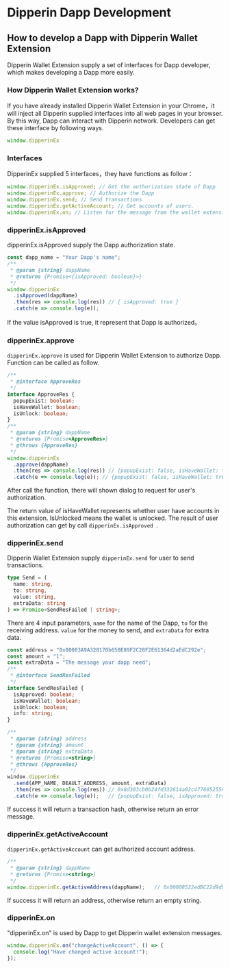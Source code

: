 # Dipperin Dapp Development

## How to develop a Dapp with Dipperin Wallet Extension

Dipperin Wallet Extension supply a set of interfaces for Dapp developer, which makes developing a Dapp more easily.

### How Dipperin Wallet Extension works?

If you have already installed Dipperin Wallet Extension in your Chrome，it will inject all Dipperin supplied interfaces into all web pages in your browser. By this way, Dapp can interact with Dipperin network. Developers can get these interface by following ways.

```ts
window.dipperinEx
```

### Interfaces

DipperinEx supplied 5 interfaces，they have functions as follow：

```js
window.dipperinEx.isApproved; // Get the authorization state of Dapp
window.dipperinEx.approve; // Authorize the Dapp
window.dipperinEx.send; // Send transactions
window.dipperinEx.getActiveAccount; // Get accounts of users.
window.dipperinEx.on; // Listen for the message from the wallet extension.
```

### dipperinEx.isApproved

dipperinEx.isApproved supply the Dapp authorization state.

```js
const dapp_name = "Your Dapp's name";
/**
 * @param {string} dappName
 * @returns {Promise<{isApproved: boolean}>}
 */
window.dipperinEx
  .isApproved(dappName)
  .then(res => console.log(res)) // { isApproved: true } 
  .catch(e => console.log(e));
```

If the value isApproved is true, it represent that Dapp is authorized。

### dipperinEx.approve

``dipperinEx.approve`` is used for Dipperin Wallet Extension to authorize Dapp. Function can be called as follow.

```ts
/**
 * @interface ApproveRes
 */
interface ApproveRes {
  popupExist: boolean;
  isHaveWallet: boolean;
  isUnlock: boolean;
}
/**
 * @param {string} dappName
 * @returns {Promise<ApproveRes>}
 * @throws {ApproveRes}
 */
window.dipperinEx
  .approve(dappName)
  .then(res => console.log(res)) // {popupExist: false, isHaveWallet: true, isUnlock: true}
  .catch(e => console.log(e)); // {popupExist: false, isHaveWallet: true, isUnlock: false}
```

After call the function, there will shown dialog to request for user's authorization.

The return value of isHaveWallet represents whether user have accounts in this extension. IsUnlocked means the wallet is unlocked. The result of user authorization can get by call ``dipperinEx.isApproved ``.

### dipperinEx.send

Dipperin Wallet Extension supply ``dipperinEx.send`` for user to send transactions.

```ts
type Send = (
  name: string,
  to: string,
  value: string,
  extraData: string
) => Promise<SendResFailed | string>;
```

There are 4 input parameters, ``name`` for the name of the Dapp, ``to`` for the receiving address. ``value`` for the money to send, and ``extraData`` for extra data.

```ts
const address = "0x00003A9A328170b650E89F2C28F2E61364d2aEdC292e";
const amount = "1";
const extraData = "The message your dapp need";
/**
 * @interface SendResFailed
 */
interface SendResFailed {
  isApproved: boolean;
  isHaveWallet: boolean;
  isUnlock: boolean;
  info: string;
}

/**
 * @param {string} address
 * @param {string} amount
 * @param {string} extraData
 * @returns {Promise<string>}
 * @throws {ApproveRes}
 */
windox.dipperinEx
  .send(APP_NAME, DEAULT_ADDRESS, amount, extraData)
  .then(res => console.log(res)) // 0x8d303cb0b24fd332614a02c477605255e6a29afc3d477086603583f8aea5ddff
  .catch(e => console.log(e));   // {popupExist: false, isApproved: true, isHaveWallet: true, isUnlock: true, info: "send tx failed"}
```
If success it will return a transaction hash, otherwise return an error message.

### dipperinEx.getActiveAccount

``dipperinEx.getActiveAccount`` can get authorized account address.

```js
/**
 * @param {string} dappName
 * @returns {Promise<string>}
 */
window.dipperinEx.getActiveAddress(dappName);   // 0x00008522edBC22d9db52fa3AF05C2093dfFbFFF9DdBD
```

If success it will return an address, otherwise return an empty string.

### dipperinEx.on

"dipperinEx.on" is used by Dapp to get Dipperin wallet extension messages. 

```js
window.dipperinEx.on("changeActiveAccount", () => {
  console.log("Have changed active account!");
});
```


